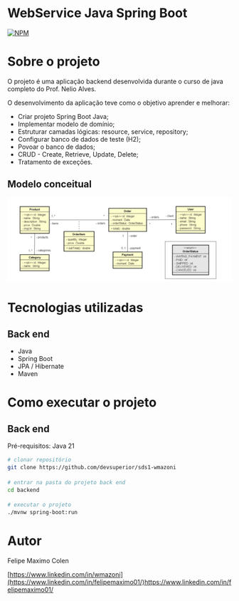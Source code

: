 # WebService Java Spring Boot
[![NPM](https://img.shields.io/npm/l/react)](https://github.com/felipemaximo01/workshop-springboot/blob/main/LICENSE) 

# Sobre o projeto

O projeto é uma aplicação backend desenvolvida durante o curso de java completo do Prof. Nelio Alves.

O desenvolvimento da aplicação teve como o objetivo aprender e melhorar:
 - Criar projeto Spring Boot Java;
 - Implementar modelo de domínio;
 - Estruturar camadas lógicas: resource, service, repository;
 - Configurar banco de dados de teste (H2);
 - Povoar o banco de dados;
 - CRUD - Create, Retrieve, Update, Delete;
 - Tratamento de exceções.

## Modelo conceitual
![Modelo Conceitual](https://github.com/felipemaximo01/workshop-springboot/blob/main/assets/ModeloDeDominio.jpg)

# Tecnologias utilizadas
## Back end
- Java
- Spring Boot
- JPA / Hibernate
- Maven

# Como executar o projeto

## Back end
Pré-requisitos: Java 21

```bash
# clonar repositório
git clone https://github.com/devsuperior/sds1-wmazoni

# entrar na pasta do projeto back end
cd backend

# executar o projeto
./mvnw spring-boot:run
```

# Autor

Felipe Maximo Colen

[https://www.linkedin.com/in/wmazoni](https://www.linkedin.com/in/felipemaximo01/)https://www.linkedin.com/in/felipemaximo01/
